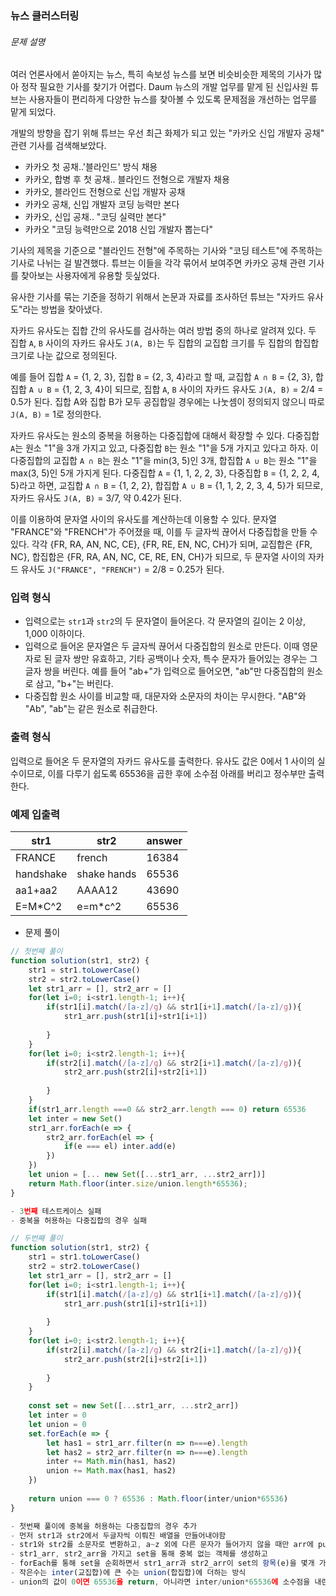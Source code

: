 ### 뉴스 클러스터링

###### 문제 설명

여러 언론사에서 쏟아지는 뉴스, 특히 속보성 뉴스를 보면 비슷비슷한 제목의 기사가 많아 정작 필요한 기사를 찾기가 어렵다. Daum 뉴스의 개발 업무를 맡게 된 신입사원 튜브는 사용자들이 편리하게 다양한 뉴스를 찾아볼 수 있도록 문제점을 개선하는 업무를 맡게 되었다.

개발의 방향을 잡기 위해 튜브는 우선 최근 화제가 되고 있는 "카카오 신입 개발자 공채" 관련 기사를 검색해보았다.

- 카카오 첫 공채..'블라인드' 방식 채용
- 카카오, 합병 후 첫 공채.. 블라인드 전형으로 개발자 채용
- 카카오, 블라인드 전형으로 신입 개발자 공채
- 카카오 공채, 신입 개발자 코딩 능력만 본다
- 카카오, 신입 공채.. "코딩 실력만 본다"
- 카카오 "코딩 능력만으로 2018 신입 개발자 뽑는다"

기사의 제목을 기준으로 "블라인드 전형"에 주목하는 기사와 "코딩 테스트"에 주목하는 기사로 나뉘는 걸 발견했다. 튜브는 이들을 각각 묶어서 보여주면 카카오 공채 관련 기사를 찾아보는 사용자에게 유용할 듯싶었다.

유사한 기사를 묶는 기준을 정하기 위해서 논문과 자료를 조사하던 튜브는 "자카드 유사도"라는 방법을 찾아냈다.

자카드 유사도는 집합 간의 유사도를 검사하는 여러 방법 중의 하나로 알려져 있다. 두 집합 `A`, `B` 사이의 자카드 유사도 `J(A, B)`는 두 집합의 교집합 크기를 두 집합의 합집합 크기로 나눈 값으로 정의된다.

예를 들어 집합 `A` = {1, 2, 3}, 집합 `B` = {2, 3, 4}라고 할 때, 교집합 `A ∩ B` = {2, 3}, 합집합 `A ∪ B` = {1, 2, 3, 4}이 되므로, 집합 `A`, `B` 사이의 자카드 유사도 `J(A, B)` = 2/4 = 0.5가 된다. 집합 A와 집합 B가 모두 공집합일 경우에는 나눗셈이 정의되지 않으니 따로 `J(A, B)` = 1로 정의한다.

자카드 유사도는 원소의 중복을 허용하는 다중집합에 대해서 확장할 수 있다. 다중집합 `A`는 원소 "1"을 3개 가지고 있고, 다중집합 `B`는 원소 "1"을 5개 가지고 있다고 하자. 이 다중집합의 교집합 `A ∩ B`는 원소 "1"을 min(3, 5)인 3개, 합집합 `A ∪ B`는 원소 "1"을 max(3, 5)인 5개 가지게 된다. 다중집합 `A` = {1, 1, 2, 2, 3}, 다중집합 `B` = {1, 2, 2, 4, 5}라고 하면, 교집합 `A ∩ B` = {1, 2, 2}, 합집합 `A ∪ B` = {1, 1, 2, 2, 3, 4, 5}가 되므로, 자카드 유사도 `J(A, B)` = 3/7, 약 0.42가 된다.

이를 이용하여 문자열 사이의 유사도를 계산하는데 이용할 수 있다. 문자열 "FRANCE"와 "FRENCH"가 주어졌을 때, 이를 두 글자씩 끊어서 다중집합을 만들 수 있다. 각각 {FR, RA, AN, NC, CE}, {FR, RE, EN, NC, CH}가 되며, 교집합은 {FR, NC}, 합집합은 {FR, RA, AN, NC, CE, RE, EN, CH}가 되므로, 두 문자열 사이의 자카드 유사도 `J("FRANCE", "FRENCH")` = 2/8 = 0.25가 된다.

### 입력 형식

- 입력으로는 `str1`과 `str2`의 두 문자열이 들어온다. 각 문자열의 길이는 2 이상, 1,000 이하이다.
- 입력으로 들어온 문자열은 두 글자씩 끊어서 다중집합의 원소로 만든다. 이때 영문자로 된 글자 쌍만 유효하고, 기타 공백이나 숫자, 특수 문자가 들어있는 경우는 그 글자 쌍을 버린다. 예를 들어 "ab+"가 입력으로 들어오면, "ab"만 다중집합의 원소로 삼고, "b+"는 버린다.
- 다중집합 원소 사이를 비교할 때, 대문자와 소문자의 차이는 무시한다. "AB"와 "Ab", "ab"는 같은 원소로 취급한다.

### 출력 형식

입력으로 들어온 두 문자열의 자카드 유사도를 출력한다. 유사도 값은 0에서 1 사이의 실수이므로, 이를 다루기 쉽도록 65536을 곱한 후에 소수점 아래를 버리고 정수부만 출력한다.

### 예제 입출력

| str1      | str2        | answer |
| --------- | ----------- | ------ |
| FRANCE    | french      | 16384  |
| handshake | shake hands | 65536  |
| aa1+aa2   | AAAA12      | 43690  |
| E=M*C^2   | e=m*c^2     | 65536  |



- 문제 풀이

```javascript
// 첫번째 풀이
function solution(str1, str2) {
    str1 = str1.toLowerCase()
    str2 = str2.toLowerCase()
    let str1_arr = [], str2_arr = []
    for(let i=0; i<str1.length-1; i++){
        if(str1[i].match(/[a-z]/g) && str1[i+1].match(/[a-z]/g)){
            str1_arr.push(str1[i]+str1[i+1])
            
        }
    }
    for(let i=0; i<str2.length-1; i++){
        if(str2[i].match(/[a-z]/g) && str2[i+1].match(/[a-z]/g)){
            str2_arr.push(str2[i]+str2[i+1])
            
        }
    }
    if(str1_arr.length ===0 && str2_arr.length === 0) return 65536
    let inter = new Set()
    str1_arr.forEach(e => {
        str2_arr.forEach(el => {
            if(e === el) inter.add(e)
        })
    })
    let union = [... new Set([...str1_arr, ...str2_arr])]
    return Math.floor(inter.size/union.length*65536);
}

- 3번째 테스트케이스 실패
- 중복을 허용하는 다중집합의 경우 실패

// 두번째 풀이
function solution(str1, str2) {
    str1 = str1.toLowerCase()
    str2 = str2.toLowerCase()
    let str1_arr = [], str2_arr = []
    for(let i=0; i<str1.length-1; i++){
        if(str1[i].match(/[a-z]/g) && str1[i+1].match(/[a-z]/g)){
            str1_arr.push(str1[i]+str1[i+1])
            
        }
    }
    for(let i=0; i<str2.length-1; i++){
        if(str2[i].match(/[a-z]/g) && str2[i+1].match(/[a-z]/g)){
            str2_arr.push(str2[i]+str2[i+1])
            
        }
    }
    
    const set = new Set([...str1_arr, ...str2_arr])
    let inter = 0
    let union = 0
    set.forEach(e => {
        let has1 = str1_arr.filter(n => n===e).length
        let has2 = str2_arr.filter(n => n===e).length
        inter += Math.min(has1, has2)
        union += Math.max(has1, has2)
    })
    
    return union === 0 ? 65536 : Math.floor(inter/union*65536)
}

- 첫번째 풀이에 중복을 허용하는 다중집합의 경우 추가
- 먼저 str1과 str2에서 두글자씩 이뤄진 배열을 만들어내야함
- str1와 str2를 소문자로 변환하고, a~z 외에 다른 문자가 들어가지 않을 때만 arr에 push
- str1_arr, str2_arr을 가지고 set을 통해 중복 없는 객체를 생성하고
- forEach를 통해 set을 순회하면서 str1_arr과 str2_arr이 set의 항목(e)을 몇개 가지고 있는지 filter.length로 판단
- 작은수는 inter(교집합)에 큰 수는 union(합집합)에 더하는 방식
- union의 값이 0이면 65536을 return, 아니라면 inter/union*65536에 소수점을 내린 값을 return
```